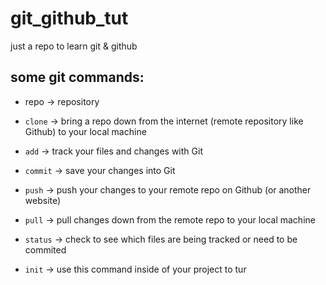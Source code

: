 # git_github_tut
just a repo to learn git &amp; github

## some git commands:
* repo -> repository
* `clone` -> bring a repo down from the internet (remote repository like Github) to your local machine
* `add` -> track your files and changes with Git
* `commit` -> save your changes into Git
* `push` -> push your changes to your remote repo on Github (or another website)
* `pull` -> pull changes down from the remote repo to your local machine

* `status` -> check to see which files are being tracked or need to be commited
* `init` -> use this command inside of your project to tur
